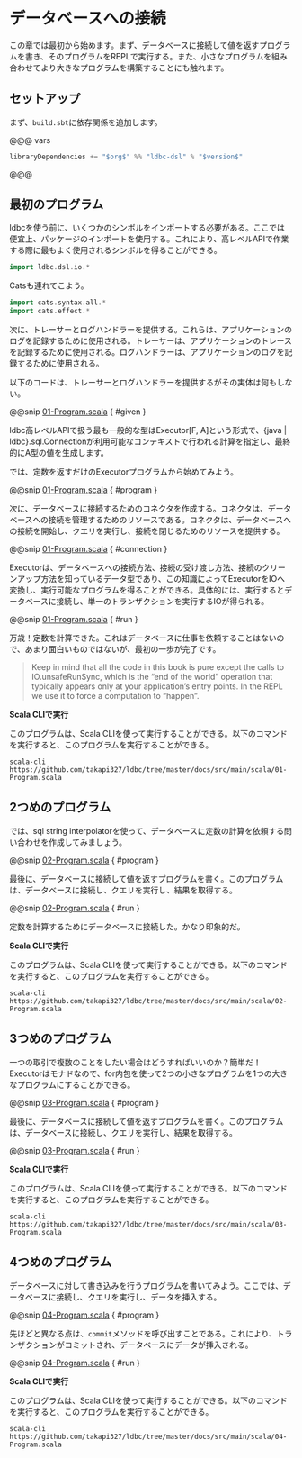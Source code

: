 # データベースへの接続

この章では最初から始めます。まず、データベースに接続して値を返すプログラムを書き、そのプログラムをREPLで実行する。また、小さなプログラムを組み合わせてより大きなプログラムを構築することにも触れます。

## セットアップ

まず、`build.sbt`に依存関係を追加します。

@@@ vars
```scala
libraryDependencies += "$org$" %% "ldbc-dsl" % "$version$"
```
@@@

## 最初のプログラム

ldbcを使う前に、いくつかのシンボルをインポートする必要がある。ここでは便宜上、パッケージのインポートを使用する。これにより、高レベルAPIで作業する際に最もよく使用されるシンボルを得ることができる。

```scala
import ldbc.dsl.io.*
```

Catsも連れてこよう。

```scala
import cats.syntax.all.*
import cats.effect.*
```

次に、トレーサーとログハンドラーを提供する。これらは、アプリケーションのログを記録するために使用される。トレーサーは、アプリケーションのトレースを記録するために使用される。ログハンドラーは、アプリケーションのログを記録するために使用される。

以下のコードは、トレーサーとログハンドラーを提供するがその実体は何もしない。

@@snip [01-Program.scala](/docs/src/main/scala/01-Program.scala) { #given }

ldbc高レベルAPIで扱う最も一般的な型はExecutor[F, A]という形式で、{java | ldbc}.sql.Connectionが利用可能なコンテキストで行われる計算を指定し、最終的にA型の値を生成します。

では、定数を返すだけのExecutorプログラムから始めてみよう。

@@snip [01-Program.scala](/docs/src/main/scala/01-Program.scala) { #program }

次に、データベースに接続するためのコネクタを作成する。コネクタは、データベースへの接続を管理するためのリソースである。コネクタは、データベースへの接続を開始し、クエリを実行し、接続を閉じるためのリソースを提供する。

@@snip [01-Program.scala](/docs/src/main/scala/01-Program.scala) { #connection }

Executorは、データベースへの接続方法、接続の受け渡し方法、接続のクリーンアップ方法を知っているデータ型であり、この知識によってExecutorをIOへ変換し、実行可能なプログラムを得ることができる。具体的には、実行するとデータベースに接続し、単一のトランザクションを実行するIOが得られる。

@@snip [01-Program.scala](/docs/src/main/scala/01-Program.scala) { #run }

万歳！定数を計算できた。これはデータベースに仕事を依頼することはないので、あまり面白いものではないが、最初の一歩が完了です。

> Keep in mind that all the code in this book is pure except the calls to IO.unsafeRunSync, which is the “end of the world” operation that typically appears only at your application’s entry points. In the REPL we use it to force a computation to “happen”.

**Scala CLIで実行**

このプログラムは、Scala CLIを使って実行することができる。以下のコマンドを実行すると、このプログラムを実行することができる。

```shell
scala-cli https://github.com/takapi327/ldbc/tree/master/docs/src/main/scala/01-Program.scala
```

## 2つめのプログラム

では、sql string interpolatorを使って、データベースに定数の計算を依頼する問い合わせを作成してみましょう。

@@snip [02-Program.scala](/docs/src/main/scala/02-Program.scala) { #program }

最後に、データベースに接続して値を返すプログラムを書く。このプログラムは、データベースに接続し、クエリを実行し、結果を取得する。

@@snip [02-Program.scala](/docs/src/main/scala/02-Program.scala) { #run }

定数を計算するためにデータベースに接続した。かなり印象的だ。

**Scala CLIで実行**

このプログラムは、Scala CLIを使って実行することができる。以下のコマンドを実行すると、このプログラムを実行することができる。

```shell
scala-cli https://github.com/takapi327/ldbc/tree/master/docs/src/main/scala/02-Program.scala
```

## 3つめのプログラム

一つの取引で複数のことをしたい場合はどうすればいいのか？簡単だ！Executorはモナドなので、for内包を使って2つの小さなプログラムを1つの大きなプログラムにすることができる。

@@snip [03-Program.scala](/docs/src/main/scala/03-Program.scala) { #program }

最後に、データベースに接続して値を返すプログラムを書く。このプログラムは、データベースに接続し、クエリを実行し、結果を取得する。

@@snip [03-Program.scala](/docs/src/main/scala/03-Program.scala) { #run }

**Scala CLIで実行**

このプログラムは、Scala CLIを使って実行することができる。以下のコマンドを実行すると、このプログラムを実行することができる。

```shell
scala-cli https://github.com/takapi327/ldbc/tree/master/docs/src/main/scala/03-Program.scala
```

## 4つめのプログラム

データベースに対して書き込みを行うプログラムを書いてみよう。ここでは、データベースに接続し、クエリを実行し、データを挿入する。

@@snip [04-Program.scala](/docs/src/main/scala/04-Program.scala) { #program }

先ほどと異なる点は、`commit`メソッドを呼び出すことである。これにより、トランザクションがコミットされ、データベースにデータが挿入される。

@@snip [04-Program.scala](/docs/src/main/scala/04-Program.scala) { #run }

**Scala CLIで実行**

このプログラムは、Scala CLIを使って実行することができる。以下のコマンドを実行すると、このプログラムを実行することができる。

```shell
scala-cli https://github.com/takapi327/ldbc/tree/master/docs/src/main/scala/04-Program.scala
```
